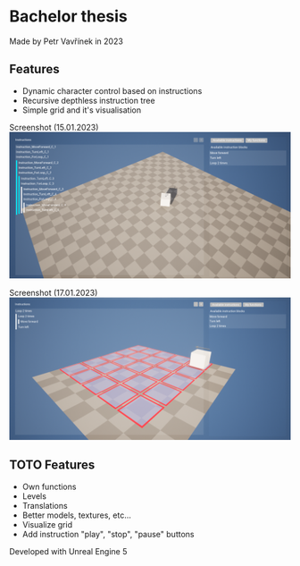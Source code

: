 # Bachelor thesis

Made by Petr Vavřínek in 2023

## Features
- Dynamic character control based on instructions
- Recursive depthless instruction tree
- Simple grid and it's visualisation

Screenshot (15.01.2023)
![Instruction tree](./Docs/screenshot-23-01-15.png)


Screenshot (17.01.2023)
![Simple grid](./Docs/screenshot-23-01-17.png)

## TOTO Features
- Own functions
- Levels
- Translations
- Better models, textures, etc...
- Visualize grid
- Add instruction "play", "stop", "pause" buttons

Developed with Unreal Engine 5
